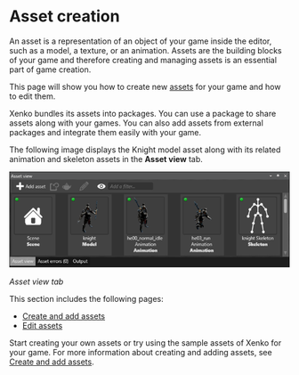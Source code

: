 # Asset creation

An asset is a representation of an object of your game inside the editor, such as a model, a texture, or an animation. Assets are the building blocks of your game and therefore creating and managing assets is an essential part of game creation.

This page will show you how to create new [assets](xref:asset) for your game and how to edit them.

Xenko bundles its assets into packages. You can use a package to share assets along with your games. You can also add assets from external packages and integrate them easily with your game.

The following image displays the Knight model asset along with its related animation and skeleton assets in the **Asset view** tab.

![Asset view tab](media/asset-creation-asset-view-tab-knight.png)

_Asset view tab_


This section includes the following pages:
 * [Create and add assets](create-and-add-assets.md)
 * [Edit assets](edit-assets.md)

Start creating your own assets or try using the sample assets of Xenko for your game. For more information about creating and adding assets, see [Create and add assets](create-and-add-assets.md).
